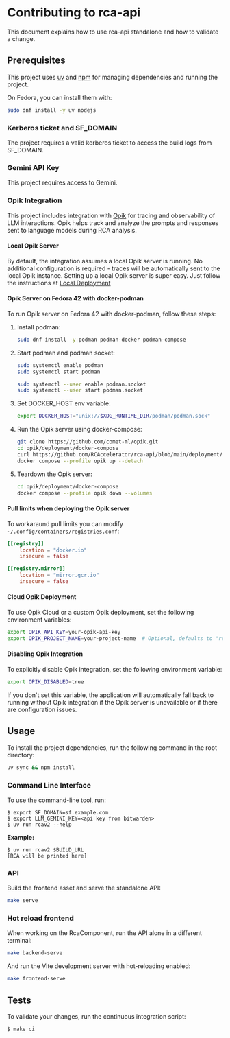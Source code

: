 # Contributing to rca-api

This document explains how to use rca-api standalone and how to validate a change.

## Prerequisites

This project uses [uv](https://docs.astral.sh/uv/) and [npm](https://www.npmjs.com/) for managing dependencies and running the project.

On Fedora, you can install them with:
```bash
sudo dnf install -y uv nodejs
```

### Kerberos ticket and SF_DOMAIN

The project requires a valid kerberos ticket to access the build logs from SF_DOMAIN.

### Gemini API Key

This project requires access to Gemini.

### Opik Integration

This project includes integration with [Opik](https://www.comet.com/docs/opik/) for tracing and observability of LLM interactions. Opik helps track and analyze the prompts and responses sent to language models during RCA analysis.

#### Local Opik Server

By default, the integration assumes a local Opik server is running. No additional configuration is required - traces will be automatically sent to the local Opik instance.
Setting up a local Opik server is super easy.  Just follow the instructions at [Local Deployment](https://www.comet.com/docs/opik/self-host/local_deployment/)

#### Opik Server on Fedora 42 with docker-podman
To run Opik server on Fedora 42 with docker-podman, follow these steps:

1.  Install podman:
    ```bash
    sudo dnf install -y podman podman-docker podman-compose
    ```

2.  Start podman and podman socket:
    ```bash
    sudo systemctl enable podman
    sudo systemctl start podman

    sudo systemctl --user enable podman.socket
    sudo systemctl --user start podman.socket


3. Set DOCKER_HOST env variable:
    ```bash
    export DOCKER_HOST="unix://$XDG_RUNTIME_DIR/podman/podman.sock"
    ```

3.  Run the Opik server using docker-compose:
    ```bash
    git clone https://github.com/comet-ml/opik.git
    cd opik/deployment/docker-compose
    curl https://github.com/RCAccelerator/rca-api/blob/main/deployment/opik/docker-compose.patch | git apply -v
    docker compose --profile opik up --detach
    ```
4. Teardown the Opik server:
    ```bash
    cd opik/deployment/docker-compose
    docker compose --profile opik down --volumes
    ```

#### Pull limits when deploying the Opik server
To workaraund pull limits you can modify `~/.config/containers/registries.conf`:
```toml
[[registry]]
    location = "docker.io"
    insecure = false

[[registry.mirror]]
    location = "mirror.gcr.io"
    insecure = false
```

#### Cloud Opik Deployment
To use Opik Cloud or a custom Opik deployment, set the following environment variables:

```bash
export OPIK_API_KEY=your-opik-api-key
export OPIK_PROJECT_NAME=your-project-name  # Optional, defaults to "rca-mcp"
```

#### Disabling Opik Integration

To explicitly disable Opik integration, set the following environment variable:

```bash
export OPIK_DISABLED=true
```

If you don't set this variable, the application will automatically fall back to running without Opik integration if the Opik server is unavailable or if there are configuration issues.

## Usage

To install the project dependencies, run the following command in the root directory:
```bash
uv sync && npm install
```

### Command Line Interface

To use the command-line tool, run:
```ShellSession
$ export SF_DOMAIN=sf.example.com
$ export LLM_GEMINI_KEY=<api key from bitwarden>
$ uv run rcav2 --help
```

**Example:**
```ShellSession
$ uv run rcav2 $BUILD_URL
[RCA will be printed here]
```

### API

Build the frontend asset and serve the standalone API:

```bash
make serve
```

### Hot reload frontend

When working on the RcaComponent, run the API alone in a different terminal:

```bash
make backend-serve
```

And run the Vite development server with hot-reloading enabled:

```bash
make frontend-serve
```

## Tests

To validate your changes, run the continuous integration script:
```ShellSession
$ make ci
```
